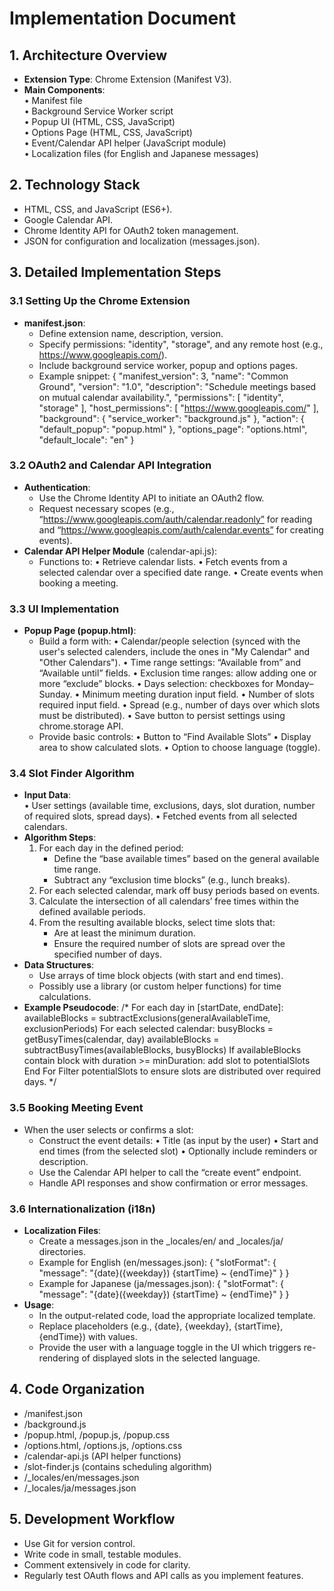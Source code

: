 # Implementation Document

## 1. Architecture Overview
- **Extension Type**: Chrome Extension (Manifest V3).
- **Main Components**:  
  • Manifest file  
  • Background Service Worker script  
  • Popup UI (HTML, CSS, JavaScript)  
  • Options Page (HTML, CSS, JavaScript)  
  • Event/Calendar API helper (JavaScript module)  
  • Localization files (for English and Japanese messages)

## 2. Technology Stack
- HTML, CSS, and JavaScript (ES6+).
- Google Calendar API.
- Chrome Identity API for OAuth2 token management.
- JSON for configuration and localization (messages.json).

## 3. Detailed Implementation Steps

### 3.1 Setting Up the Chrome Extension
- **manifest.json**:
  - Define extension name, description, version.
  - Specify permissions: "identity", "storage", and any remote host (e.g., https://www.googleapis.com/).
  - Include background service worker, popup and options pages.
  - Example snippet:
    {
      "manifest_version": 3,
      "name": "Common Ground",
      "version": "1.0",
      "description": "Schedule meetings based on mutual calendar availability.",
      "permissions": [
        "identity",
        "storage"
      ],
      "host_permissions": [
        "https://www.googleapis.com/"
      ],
      "background": {
        "service_worker": "background.js"
      },
      "action": {
        "default_popup": "popup.html"
      },
      "options_page": "options.html",
      "default_locale": "en"
    }

### 3.2 OAuth2 and Calendar API Integration
- **Authentication**:
  - Use the Chrome Identity API to initiate an OAuth2 flow.
  - Request necessary scopes (e.g., “https://www.googleapis.com/auth/calendar.readonly” for reading and “https://www.googleapis.com/auth/calendar.events” for creating events).
- **Calendar API Helper Module** (calendar-api.js):
  - Functions to:
    • Retrieve calendar lists.
    • Fetch events from a selected calendar over a specified date range.
    • Create events when booking a meeting.

### 3.3 UI Implementation
- **Popup Page (popup.html)**:
  - Build a form with:
    • Calendar/people selection (synced with the user's selected calenders, include the ones in "My Calendar" and "Other Calendars").
    • Time range settings: “Available from” and “Available until” fields.
    • Exclusion time ranges: allow adding one or more “exclude” blocks.
    • Days selection: checkboxes for Monday–Sunday.
    • Minimum meeting duration input field.
    • Number of slots required input field.
    • Spread (e.g., number of days over which slots must be distributed).
    • Save button to persist settings using chrome.storage API.
  - Provide basic controls:
    • Button to “Find Available Slots”
    • Display area to show calculated slots.
    • Option to choose language (toggle).

### 3.4 Slot Finder Algorithm
- **Input Data**:  
  • User settings (available time, exclusions, days, slot duration, number of required slots, spread days).
  • Fetched events from all selected calendars.
- **Algorithm Steps**:
  1. For each day in the defined period:
     - Define the “base available times” based on the general available time range.
     - Subtract any “exclusion time blocks” (e.g., lunch breaks).
  2. For each selected calendar, mark off busy periods based on events.
  3. Calculate the intersection of all calendars’ free times within the defined available periods.
  4. From the resulting available blocks, select time slots that:
     - Are at least the minimum duration.
     - Ensure the required number of slots are spread over the specified number of days.
- **Data Structures**:
  - Use arrays of time block objects (with start and end times).
  - Possibly use a library (or custom helper functions) for time calculations.
- **Example Pseudocode**:
  /*
    For each day in [startDate, endDate]:
       availableBlocks = subtractExclusions(generalAvailableTime, exclusionPeriods)
       For each selected calendar:
          busyBlocks = getBusyTimes(calendar, day)
          availableBlocks = subtractBusyTimes(availableBlocks, busyBlocks)
       If availableBlocks contain block with duration >= minDuration:
          add slot to potentialSlots
    End For
    Filter potentialSlots to ensure slots are distributed over required days.
  */

### 3.5 Booking Meeting Event
- When the user selects or confirms a slot:
  - Construct the event details:
    • Title (as input by the user)
    • Start and end times (from the selected slot)
    • Optionally include reminders or description.
  - Use the Calendar API helper to call the “create event” endpoint.
  - Handle API responses and show confirmation or error messages.

### 3.6 Internationalization (i18n)
- **Localization Files**:  
  - Create a messages.json in the _locales/en/ and _locales/ja/ directories.
  - Example for English (en/messages.json):
    {
      "slotFormat": {
        "message": "{date}({weekday}) {startTime} ~ {endTime}"
      }
    }
  - Example for Japanese (ja/messages.json):
    {
      "slotFormat": {
        "message": "{date}({weekday}) {startTime} ~ {endTime}"
      }
    }
- **Usage**:
  - In the output-related code, load the appropriate localized template.
  - Replace placeholders (e.g., {date}, {weekday}, {startTime}, {endTime}) with values.
  - Provide the user with a language toggle in the UI which triggers re-rendering of displayed slots in the selected language.

## 4. Code Organization
- /manifest.json
- /background.js
- /popup.html, /popup.js, /popup.css
- /options.html, /options.js, /options.css
- /calendar-api.js (API helper functions)
- /slot-finder.js (contains scheduling algorithm)
- /_locales/en/messages.json
- /_locales/ja/messages.json

## 5. Development Workflow
- Use Git for version control.
- Write code in small, testable modules.
- Comment extensively in code for clarity.
- Regularly test OAuth flows and API calls as you implement features.
